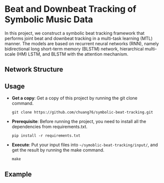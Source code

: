 # Beat and Downbeat Tracking of Symbolic Music Data

In this project, we construct a symbolic beat tracking framework that performs joint beat and downbeat tracking in a multi-task learning (MTL) manner. The models are based on recurrent neural networks (RNN), namely bidirectional long short-term memory (BLSTM) network, hierarchical multi-scale (HM) LSTM, and BLSTM with the attention mechanism.



## Network Structure



## Usage 

- **Get a copy**: Get a copy of this project by running the git clone command. 

  ```
  git clone https://github.com/chuang76/symbolic-beat-tracking.git
  ```

- **Prerequisite**: Before running the project, you need to install all the dependencies from requirements.txt. 

  ```
  pip install -r requirements.txt
  ```

- **Execute**: Put your input files into `~/symoblic-beat-tracking/input/`, and get the result by running the make command. 

  ```
  make
  ```



## Example









